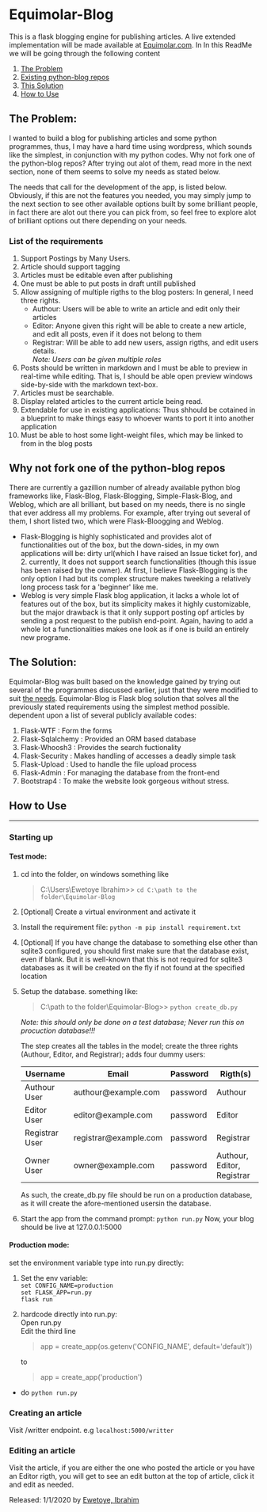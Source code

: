 # Equimolar-Blog
This is a flask blogging engine for publishing articles. A live extended implementation will be made available at [Equimolar.com](http://Equimolar.com). In 
In this ReadMe we will be going through the following content  
1. [The Problem](#-the-problem)
2. [Existing python-blog repos](#-why-not-fork-one-of-the-python-blog-repos)
2. [This Solution](#-the-solution:)
4. [How to Use](#-how-to-use)

## The Problem:
I wanted to build a blog for publishing articles and some python programmes, thus, I may have a hard time using wordpress, which sounds like the simplest, in conjunction with my python codes. Why not fork one of the python-blog repos?
After trying out alot of them, read more in the next section, none of them seems to solve my needs as stated below.

The needs that call for the development of the app, is listed below. Obviously, if this are not the features you needed, you may simply jump to the next section to see other available options built by some brilliant people, in fact there are alot out there you can pick from, so feel free to explore alot of brilliant options out there depending on your needs.
### List of the requirements
1. Support Postings by Many Users.
2. Article should support tagging
3. Articles must be editable even after publishing
4. One must be able to put posts in draft untill published
5. Allow assigning of multiple rigths to the blog posters: In general, I need three rights.
    * Authour: Users will be able to write an article and edit only their articles
    * Editor: Anyone given this right will be able to create a new article, and edit all posts, even if it does not belong to them
    * Registrar: Will be able to add new users, assign rigths, and edit users details.  
    *Note: Users can be given multiple roles*
6. Posts should be written in markdown and I must be able to preview in real-time while editing. That is, I should be able open preview windows side-by-side with the markdown text-box.
7. Articles must be searchable.
8. Display related articles to the current article being read.
9. Extendable for use in existing applications: Thus shhould be cotained in a blueprint to make things easy to whoever wants to port it into another application
10. Must be able to host some light-weight files, which may be linked to from in the blog posts


## Why not fork one of the python-blog repos 
There are currently a gazillion number of already available python blog frameworks like, Flask-Blog, Flask-Blogging, Simple-Flask-Blog, and Weblog, which are all brilliant, but based on my needs, there is no single that ever address all my problems. For example, after trying out several of them, I short listed two, which were Flask-Bloogging and Weblog.  
* Flask-Blogging is highly sophisticated and provides alot of functionalities out of the box, but the down-sides, in my own applications will be: dirty url(which I have raised an Issue ticket for), and 2. currently, It does not support search functionalities (though this issue has been raised by the owner). At first, I believe Flask-Blogging is the only option I had but its complex structure makes tweeking a relatively long process task for a 'beginner' like me.  
* Weblog is very simple Flask blog application, it lacks a whole lot of features out of the box, but its simplicity makes it highly customizable, but the major drawback is that it only support posting opf articles by sending a post request to the publish end-point. Again, having to add a whole lot a functionalities makes one look as if one is build an entirely new programe.

## The Solution:
Equimolar-Blog was built based on the knowledge gained by trying out several of the programmes discussed earlier, just that they were modified to suit [the needs](#-List-of-the-requirements).
Equimolar-Blog is Flask blog solution that solves all the previously stated requirements using the simplest method possible. 
dependent upon a list of several publicly available codes:
1. Flask-WTF : Form the forms
2. Flask-Sqlalchemy : Provided an ORM based database
3. Flask-Whoosh3 : Provides the search fuctionality
4. Flask-Security : Makes handling of accesses a deadly simple task
5. Flask-Upload : Used to handle the file upload process
6. Flask-Admin : For managing the database from the front-end
7. Bootstrap4 : To make the website look gorgeous without stress.

## How to Use
___
### Starting up
#### Test mode:

1. cd into the folder, on windows something like
    >C:\Users\Ewetoye Ibrahim>> `cd C:\path to the folder\Equimolar-Blog`

2. [Optional] Create a virtual environment and activate it
3. Install the requirement file: `python -m pip install requirement.txt`
4. [Optional] If you have change the database to something else other than sqlite3 configured, you should first make sure that the database exist, even if blank. But it is well-known that this is not required for sqlite3 databases as it will be created on the fly if not found at the specified location
5. Setup the database. something like:
    >C:\path to the folder\Equimolar-Blog>> `python create_db.py`

    *Note: this should only be done on a test database; Never run this on procuction database!!!*

    The step creates all the tables in the model; create the three rights (Authour, Editor, and Registrar); adds four dummy users:

    <table>
        <thead>
            <th>Username</th>
            <th>Email</th>
            <th>Password</th>
            <th>Rigth(s)</th>
        </thead>
        <tbody>
            <tr>
                <td>Authour User</td>
                <td>authour@example.com</td>
                <td>password</td>
                <td>Authour</td>
            </tr>
            <tr>
                <td>Editor User</td>
                <td>editor@example.com</td>
                <td>password</td>
                <td>Editor</td>
            </tr>
            <tr>
                <td>Registrar User</td>
                <td>registrar@example.com</td>
                <td>password</td>
                <td>Registrar</td>
            </tr>
            <tr>
                <td>Owner User</td>
                <td>owner@example.com</td>
                <td>password</td>
                <td>Authour, Editor, Registrar</td>
            </tr>
        </tbody>
    </table>
    As such, the create_db.py file should be run on a production database, as it will create the afore-mentioned usersin the database.

6. Start the app from the command prompt: `python run.py`
    Now, your blog should be live at 127.0.0.1:5000

    
#### Production mode:

set the environment variable type into run.py directly:
1. Set the env variable:  
`set CONFIG_NAME=production`  
`set FLASK_APP=run.py`  
`flask run`

2. hardcode directly into run.py:  
Open run.py  
Edit the third line  
    >app = create_app(os.getenv('CONFIG_NAME', default='default'))

    to  
    >app = create_app('production')
* do `python run.py`

### Creating an article
Visit /writter endpoint. e.g `localhost:5000/writter`

### Editing an article
Visit the article, if you are either the one who posted the article or you have an Editor rigth, you will get to see an edit button at the top of article, click it and edit as needed.

Released: 1/1/2020 by [Ewetoye, Ibrahim](https://EwetoyeIbrahim.github.io)

